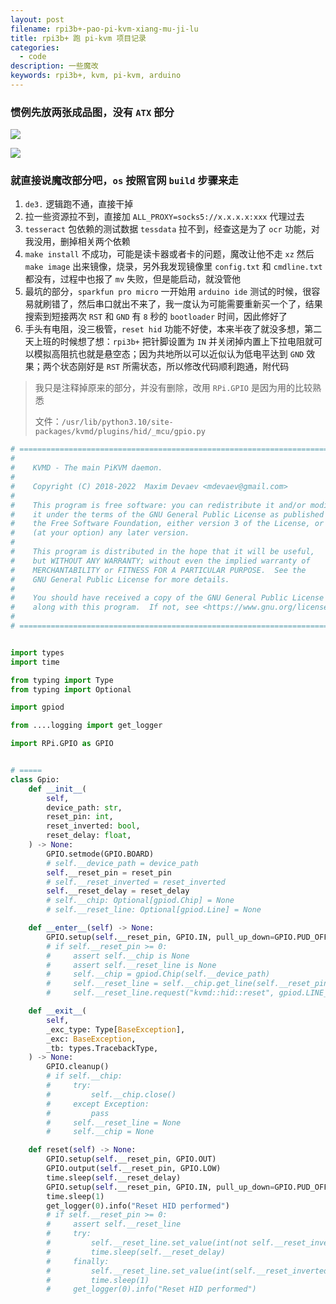 ```yaml
---
layout: post
filename: rpi3b+-pao-pi-kvm-xiang-mu-ji-lu
title: rpi3b+ 跑 pi-kvm 项目记录
categories:
  - code
description: 一些魔改
keywords: rpi3b+, kvm, pi-kvm, arduino
---
```

### 惯例先放两张成品图，没有 `ATX` 部分

![](/uploads/pi-kvm-a.png)

![](/uploads/pi-kvm-b.png)

### 就直接说魔改部分吧，`os` 按照官网 `build` 步骤来走

1. `de3.` 逻辑跑不通，直接干掉
2. 拉一些资源拉不到，直接加 `ALL_PROXY=socks5://x.x.x.x:xxx` 代理过去
3. `tesseract` 包依赖的测试数据 `tessdata` 拉不到，经查这是为了 `ocr` 功能，对我没用，删掉相关两个依赖
4. `make install` 不成功，可能是读卡器或者卡的问题，魔改让他不走 `xz` 然后 `make image` 出来镜像，烧录，另外我发现镜像里 `config.txt` 和 `cmdline.txt` 都没有，过程中也报了 `mv` 失败，但是能启动，就没管他
5. 最坑的部分，`sparkfun pro micro` 一开始用 `arduino ide` 测试的时候，很容易就刷错了，然后串口就出不来了，我一度认为可能需要重新买一个了，结果搜索到短接两次 `RST` 和 `GND` 有 `8` 秒的 `bootloader` 时间，因此修好了
6. 手头有电阻，没三极管，`reset hid` 功能不好使，本来半夜了就没多想，第二天上班的时候想了想：`rpi3b+` 把针脚设置为 `IN` 并关闭掉内置上下拉电阻就可以模拟高阻抗也就是悬空态；因为共地所以可以近似认为低电平达到 `GND` 效果；两个状态刚好是 `RST` 所需状态，所以修改代码顺利跑通，附代码

> 我只是注释掉原来的部分，并没有删除，改用 `RPi.GPIO` 是因为用的比较熟悉
>
> 文件：`/usr/lib/python3.10/site-packages/kvmd/plugins/hid/_mcu/gpio.py`

```python
# ========================================================================== #
#                                                                            #
#    KVMD - The main PiKVM daemon.                                           #
#                                                                            #
#    Copyright (C) 2018-2022  Maxim Devaev <mdevaev@gmail.com>               #
#                                                                            #
#    This program is free software: you can redistribute it and/or modify    #
#    it under the terms of the GNU General Public License as published by    #
#    the Free Software Foundation, either version 3 of the License, or       #
#    (at your option) any later version.                                     #
#                                                                            #
#    This program is distributed in the hope that it will be useful,         #
#    but WITHOUT ANY WARRANTY; without even the implied warranty of          #
#    MERCHANTABILITY or FITNESS FOR A PARTICULAR PURPOSE.  See the           #
#    GNU General Public License for more details.                            #
#                                                                            #
#    You should have received a copy of the GNU General Public License       #
#    along with this program.  If not, see <https://www.gnu.org/licenses/>.  #
#                                                                            #
# ========================================================================== #


import types
import time

from typing import Type
from typing import Optional

import gpiod

from ....logging import get_logger

import RPi.GPIO as GPIO


# =====
class Gpio:
    def __init__(
        self,
        device_path: str,
        reset_pin: int,
        reset_inverted: bool,
        reset_delay: float,
    ) -> None:
        GPIO.setmode(GPIO.BOARD)
        # self.__device_path = device_path
        self.__reset_pin = reset_pin
        # self.__reset_inverted = reset_inverted
        self.__reset_delay = reset_delay
        # self.__chip: Optional[gpiod.Chip] = None
        # self.__reset_line: Optional[gpiod.Line] = None

    def __enter__(self) -> None:
        GPIO.setup(self.__reset_pin, GPIO.IN, pull_up_down=GPIO.PUD_OFF)
        # if self.__reset_pin >= 0:
        #     assert self.__chip is None
        #     assert self.__reset_line is None
        #     self.__chip = gpiod.Chip(self.__device_path)
        #     self.__reset_line = self.__chip.get_line(self.__reset_pin)
        #     self.__reset_line.request("kvmd::hid::reset", gpiod.LINE_REQ_DIR_OUT, default_vals=[int(self.__reset_inverted)])

    def __exit__(
        self,
        _exc_type: Type[BaseException],
        _exc: BaseException,
        _tb: types.TracebackType,
    ) -> None:
        GPIO.cleanup()
        # if self.__chip:
        #     try:
        #         self.__chip.close()
        #     except Exception:
        #         pass
        #     self.__reset_line = None
        #     self.__chip = None

    def reset(self) -> None:
        GPIO.setup(self.__reset_pin, GPIO.OUT)
        GPIO.output(self.__reset_pin, GPIO.LOW)
        time.sleep(self.__reset_delay)
        GPIO.setup(self.__reset_pin, GPIO.IN, pull_up_down=GPIO.PUD_OFF)
        time.sleep(1)
        get_logger(0).info("Reset HID performed")
        # if self.__reset_pin >= 0:
        #     assert self.__reset_line
        #     try:
        #         self.__reset_line.set_value(int(not self.__reset_inverted))
        #         time.sleep(self.__reset_delay)
        #     finally:
        #         self.__reset_line.set_value(int(self.__reset_inverted))
        #         time.sleep(1)
        #     get_logger(0).info("Reset HID performed")
```
